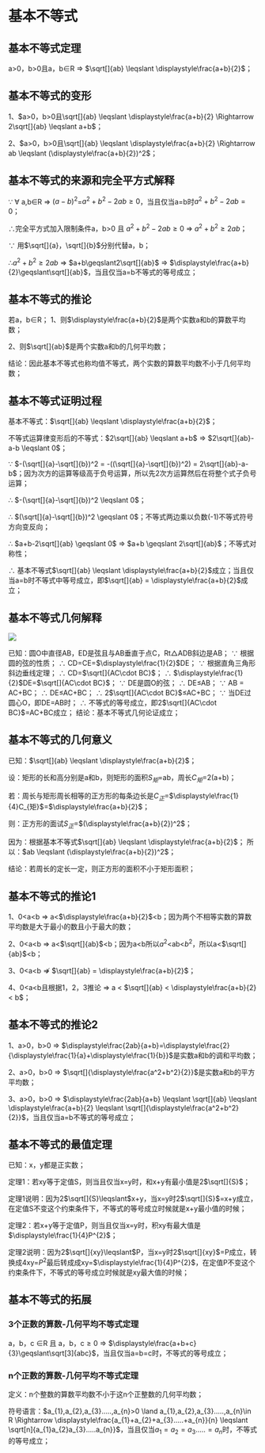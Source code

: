 # 基本不等式

## 基本不等式定理
a>0，b>0且a，b$\in$R $\Rightarrow$ $\sqrt[]{ab} \leqslant \displaystyle\frac{a+b}{2}$；

## 基本不等式的变形
1、$a>0，b>0且\sqrt[]{ab} \leqslant \displaystyle\frac{a+b}{2} \Rightarrow 2\sqrt[]{ab} \leqslant a+b$；

2、$a>0，b>0且\sqrt[]{ab} \leqslant \displaystyle\frac{a+b}{2} \Rightarrow ab \leqslant (\displaystyle\frac{a+b}{2})^2$；

## 基本不等式的来源和完全平方式解释
$\because$ $\forall$ a,b$\in$R $\Rightarrow$ $(a-b)^2$=$a^2+b^2-2ab\geqslant0$，当且仅当a=b时$a^2+b^2-2ab = 0$；

$\therefore$完全平方式加入限制条件a，b>0 且 $a^2+b^2-2ab\geqslant0$ $\Rightarrow$ $a^2+b^2\geqslant2ab$；

$\because$ 用$\sqrt[]{a}，\sqrt[]{b}$分别代替a，b；

$\therefore$$a^2+b^2\geqslant2ab$ $\Rightarrow$ $a+b\geqslant2\sqrt[]{ab}$ $\Rightarrow$ $\displaystyle\frac{a+b}{2}\geqslant\sqrt[]{ab}$，当且仅当a=b不等式的等号成立；

## 基本不等式的推论
若a，b$\in$R；
1、则$\displaystyle\frac{a+b}{2}$是两个实数a和b的算数平均数；

2、则$\sqrt[]{ab}$是两个实数a和b的几何平均数；

结论：因此基本不等式也称均值不等式，两个实数的算数平均数不小于几何平均数；

## 基本不等式证明过程
基本不等式：$\sqrt[]{ab} \leqslant \displaystyle\frac{a+b}{2}$；

不等式运算律变形后的不等式：$2\sqrt[]{ab} \leqslant a+b$ $\Rightarrow$ $2\sqrt[]{ab}-a-b \leqslant 0$；

$\because$ $-(\sqrt[]{a}-\sqrt[]{b})^2 = -((\sqrt[]{a}-\sqrt[]{b})^2) = 2\sqrt[]{ab}-a-b$；因为次方的运算等级高于负号运算，所以先2次方运算然后在将整个式子负号运算；

$\therefore$ $-(\sqrt[]{a}-\sqrt[]{b})^2 \leqslant 0$；

$\therefore$ $(\sqrt[]{a}-\sqrt[]{b})^2 \geqslant 0$；不等式两边乘以负数(-1)不等式符号方向变反向；

$\therefore$ $a+b-2\sqrt[]{ab} \geqslant 0$ $\Rightarrow$ $a+b \geqslant 2\sqrt[]{ab}$；不等式对称性；

$\therefore$ 基本不等式$\sqrt[]{ab} \leqslant \displaystyle\frac{a+b}{2}$成立；当且仅当a=b时不等式中等号成立，即$\sqrt[]{ab} = \displaystyle\frac{a+b}{2}$成立；

## 基本不等式几何解释
![](../images/圆17.png)

已知：圆O中直径AB，ED是弦且与AB垂直于点C，Rt$\triangle$ADB斜边是AB；
$\because$ 根据圆的弦的性质；
$\therefore$ CD=CE=$\displaystyle\frac{1}{2}$DE；
$\because$ 根据直角三角形斜边垂线定理；
$\therefore$ CD=$\sqrt[]{AC\cdot BC}$；
$\therefore$ $\displaystyle\frac{1}{2}$DE=$\sqrt[]{AC\cdot BC}$；
$\because$ DE是圆O的弦；
$\therefore$ DE$\leqslant$AB；
$\because$ AB = AC+BC；
$\therefore$ DE$\leqslant$AC+BC；
$\therefore$ 2$\sqrt[]{AC\cdot BC}$$\leqslant$AC+BC；
$\because$ 当DE过圆心O，即DE=AB时；
$\therefore$ 不等式的等号成立，即2$\sqrt[]{AC\cdot BC}$=AC+BC成立；
结论：基本不等式几何论证成立；

## 基本不等式的几何意义
已知：$\sqrt[]{ab} \leqslant \displaystyle\frac{a+b}{2}$；

设：矩形的长和高分别是a和b，则矩形的面积$S_{矩}$=ab，周长$C_{矩}$=2(a+b)；

若：周长与矩形周长相等的正方形的每条边长是$C_{正}$=$\displaystyle\frac{1}{4}C_{矩}$=$\displaystyle\frac{a+b}{2}$；

则：正方形的面试$S_{正}$=$(\displaystyle\frac{a+b}{2})^2$；

因为：根据基本不等式$\sqrt[]{ab} \leqslant \displaystyle\frac{a+b}{2}$；
所以：$ab \leqslant (\displaystyle\frac{a+b}{2})^2$；

结论：若周长的定长一定，则正方形的面积不小于矩形面积；

## 基本不等式的推论1
1、0<a<b $\Rightarrow$ a<$\displaystyle\frac{a+b}{2}$<b；因为两个不相等实数的算数平均数是大于最小的数且小于最大的数；

2、0<a<b $\Rightarrow$ a<$\sqrt[]{ab}$<b；因为a<b所以$a^2$<ab<$b^2$，所以a<$\sqrt[]{ab}$<b；

3、0<a<b $\nRightarrow$ $\sqrt[]{ab} = \displaystyle\frac{a+b}{2}$；

4、0<a<b且根据1，2，3推论 $\Rightarrow$ a < $\sqrt[]{ab} < \displaystyle\frac{a+b}{2} < b$；

## 基本不等式的推论2
1、a>0，b>0 $\Rightarrow$ $\displaystyle\frac{2ab}{a+b}=\displaystyle\frac{2}{\displaystyle\frac{1}{a}+\displaystyle\frac{1}{b}}$是实数a和b的调和平均数；

2、a>0，b>0 $\Rightarrow$ $\sqrt[]{\displaystyle\frac{a^2+b^2}{2}}$是实数a和b的平方平均数；

3、a>0，b>0 $\Rightarrow$ $\displaystyle\frac{2ab}{a+b} \leqslant \sqrt[]{ab} \leqslant \displaystyle\frac{a+b}{2} \leqslant \sqrt[]{\displaystyle\frac{a^2+b^2}{2}}$，当且仅当a=b不等式的等号成立；

## 基本不等式的最值定理
已知：x，y都是正实数；

定理1：若xy等于定值S，则当且仅当x=y时，和x+y有最小值是2$\sqrt[]{S}$；

定理1说明：因为2$\sqrt[]{S}\leqslant$x+y，当x=y时2$\sqrt[]{S}$=x+y成立，在定值S不变这个约束条件下，不等式的等号成立时候就是x+y最小值的时候；

定理2：若x+y等于定值P，则当且仅当x=y时，积xy有最大值是$\displaystyle\frac{1}{4}P^{2}$；

定理2说明：因为2$\sqrt[]{xy}\leqslant$P，当x=y时2$\sqrt[]{xy}$=P成立，转换成4xy=$P^2$最后转成成xy=$\displaystyle\frac{1}{4}P^{2}$，在定值P不变这个约束条件下，不等式的等号成立时候就是xy最大值的时候；

## 基本不等式的拓展
### 3个正数的算数-几何平均不等式定理
a，b，c $\in$R 且 a，b，c$\geqslant0$ $\Rightarrow$ $\displaystyle\frac{a+b+c}{3}\geqslant\sqrt[3]{abc}$，当且仅当a=b=c时，不等式的等号成立；

### n个正数的算数-几何平均不等式定理
定义：n个整数的算数平均数不小于这n个正整数的几何平均数；

符号语言：$a_{1},a_{2},a_{3}.....,a_{n}>0 \land a_{1},a_{2},a_{3}.....,a_{n}\in R \Rightarrow \displaystyle\frac{a_{1}+a_{2}+a_{3}.....+a_{n}}{n} \leqslant \sqrt[n]{a_{1}a_{2}a_{3}.....a_{n}}$，当且仅当$a_{1}=a_{2}=a_{3}.....=a_{n}$时，不等式的等号成立；
